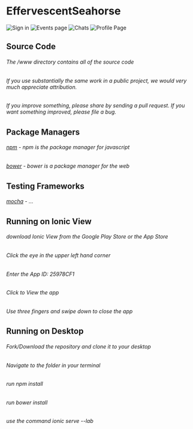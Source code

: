 # EffervescentSeahorse

![Sign in](https://cloud.githubusercontent.com/assets/11761337/10063595/a35a1066-6224-11e5-801c-43a1170eb230.png)
![Events page](https://cloud.githubusercontent.com/assets/11761337/10063607/bd83e7b4-6224-11e5-80c7-4aa4051ac7f2.png)
![Chats](https://cloud.githubusercontent.com/assets/11761337/10063608/c1824e14-6224-11e5-9f44-b9593fbda187.png)
![Profile Page](https://cloud.githubusercontent.com/assets/11761337/10063610/c635f56e-6224-11e5-86b4-ded5c6c8acc3.png)

## Source Code
>
###### The /www directory contains all of the source code
###### If you use substantially the same work in a public project, we would very much appreciate attribution.
###### If you improve something, please share by sending a pull request. If you want something improved, please file a bug.


## Package Managers
>
###### [npm]() - npm is the package manager for javascript
###### [bower]() - bower is a package manager for the web


## Testing Frameworks
>
###### [mocha]() - ...

## Running on Ionic View
>
###### download Ionic View from the Google Play Store or the App Store
###### Click the eye in the upper left hand corner
###### Enter the App ID: 25978CF1
###### Click to View the app
###### Use three fingers and swipe down to close the app


## Running on Desktop
>
###### Fork/Download the repository and clone it to your desktop
###### Navigate to the folder in your terminal
###### run npm install
###### run bower install
###### use the command ionic serve --lab
